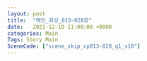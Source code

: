 ```yaml
---
layout: post
title:  "메인_회상_013~028장"
date:   2021-12-10 11:00:00 +0000
categories: Main
Tags: Story Main
SceneCode: ["scene_skip_cp013-028_q1_s10"]
---
```

